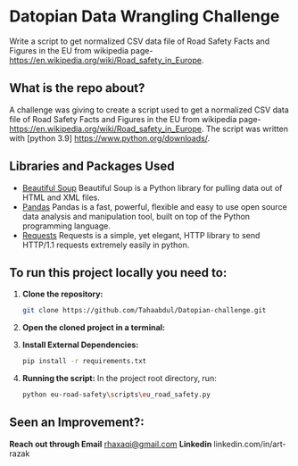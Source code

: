 # Datopian Data Wrangling Challenge 
 Write a script to get normalized CSV data file of Road Safety Facts and Figures in the EU from wikipedia page- https://en.wikipedia.org/wiki/Road_safety_in_Europe.

## What is the repo about? 
A challenge was giving to create a script used to get a normalized CSV data file of Road Safety Facts and Figures in the EU from wikipedia page- https://en.wikipedia.org/wiki/Road_safety_in_Europe. The script was written with [python 3.9] https://www.python.org/downloads/. 


## Libraries and Packages Used

- [Beautiful Soup](#https://beautiful-soup-4.readthedocs.io/en/latest/) 
Beautiful Soup is a Python library for pulling data out of HTML and XML files.
- [Pandas](#https://pandas.pydata.org/)
Pandas is a fast, powerful, flexible and easy to use open source data analysis and manipulation tool,
built on top of the Python programming language.
- [Requests](#https://pypi.org/project/requests/)
Requests is a simple, yet elegant, HTTP library to send HTTP/1.1 requests extremely easily in python.


## To run this project locally you need to:

1. **Clone the repository:**
    ```sh
    git clone https://github.com/Tahaabdul/Datopian-challenge.git
    ```

2. **Open the cloned project in a terminal:**

3. **Install External Dependencies:**
    ```sh
    pip install -r requirements.txt
    ```

4. **Running the script:**
      In the project root directory, run:
    ```sh
    python eu-road-safety\scripts\eu_road_safety.py
    ```

## Seen an Improvement?:

**Reach out through Email** rhaxaqi@gmail.com
**Linkedin**
linkedin.com/in/art-razak